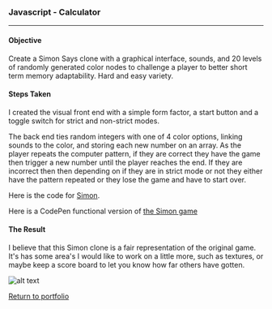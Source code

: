 ### Javascript - Calculator
***

#### Objective
Create a Simon Says clone with a graphical interface, sounds, and 20 levels of randomly generated color nodes to challenge a player to better short term memory adaptability. Hard and easy variety.

#### Steps Taken
I created the visual front end with a simple form factor, a start button and a toggle switch for strict and non-strict modes.

The back end ties random integers with one of 4 color options, linking sounds to the color, and storing each new number on an array. As the player repeats the computer pattern, if they are correct they have the game then trigger a new number until the player reaches the end. If they are incorrect then then depending on if they are in strict mode or not they either have the pattern repeated or they lose the game and have to start over.

Here is the code for [Simon](https://github.com/danielramsayer/School_work/tree/master/FreeCodeCamp/AdvancedPrograms/simon).

Here is a CodePen functional version of [the Simon game](https://codepen.io/Daniel_Ramsayer/pen/dzawQz)

#### The Result

I believe that this Simon clone is a fair representation of the original game. It's has some area's I would like to work on a little more, such as textures, or maybe keep a score board to let you know how far others have gotten.

![alt text](https://github.com/danielramsayer/School_work/blob/master/FreeCodeCamp/AdvancedPrograms/simon/g1.png "simon image")


[Return to portfolio](https://github.com/danielramsayer/Portfolio)
